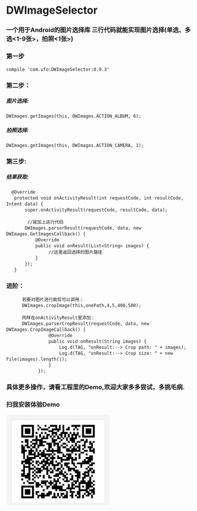 # DWImageSelector
### 一个用于Android的图片选择库 三行代码就能实现图片选择(单选、多选<1-9张>，拍照<1张>)

### 第一步

    compile 'com.ufo:DWImageSelector:0.9.3'

### 第二步：
##### 图片选择:

    DWImages.getImages(this, DWImages.ACTION_ALBUM, 6);


##### 拍照选择:

    DWImages.getImages(this, DWImages.ACTION_CAMERA, 1);

### 第三步:
##### 结果获取:

      @Override
       protected void onActivityResult(int requestCode, int resultCode, Intent data) {
           super.onActivityResult(requestCode, resultCode, data);

            //就加上这行代码
           DWImages.parserResult(requestCode, data, new DWImages.GetImagesCallback() {
               @Override
               public void onResult(List<String> images) {
                    //这里返回选择的图片路径
               }
           });
       }

### 进阶：

          若要对图片进行裁剪可以调用：
          DWImages.cropImage(this,onePath,4,5,400,500);

          同样在onActivityResult里添加：
          DWImages.parserCropResult(requestCode, data, new DWImages.CropImageCallback() {
                    @Override
                    public void onResult(String images) {
                        Log.d(TAG, "onResult:--> Crop path: " + images);
                        Log.d(TAG, "onResult:--> Crop size: " + new File(images).length());
                    }
                });


 ### 具体更多操作，请看工程里的Demo,欢迎大家多多尝试，多挑毛病.

 ### 扫我安装体验Demo

<img src="https://github.com/123ufo/DWImageSelector/blob/master/imgs/ic_qrcode.jpg?raw=true" width="280"/>